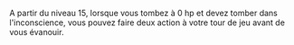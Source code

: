 A partir du niveau 15, lorsque vous tombez à 0 hp et devez tomber dans l'inconscience, vous pouvez faire deux action à votre tour de jeu avant de vous évanouir.